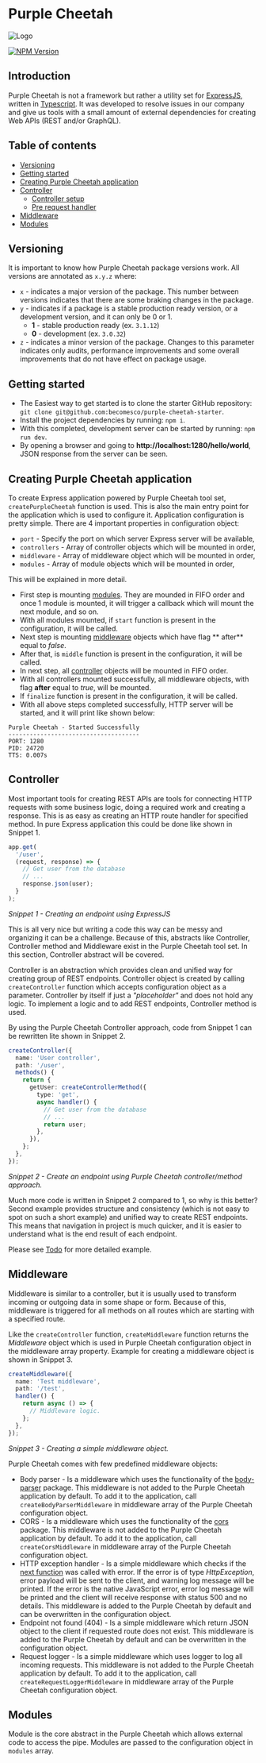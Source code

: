 # Purple Cheetah

![Logo](https://i.imgur.com/f2Mv4QD.png)

[![NPM Version][npm-image]][npm-url]

## Introduction

Purple Cheetah is not a framework but rather a utility set
for [ExpressJS](https://expressjs.com/), written
in [Typescript](https://www.typescriptlang.org/). It was developed to resolve
issues in our company and give us tools with a small amount of external
dependencies for creating Web APIs (REST and/or GraphQL).

## Table of contents

- [Versioning](#versioning)
- [Getting started](#getting-started)
- [Creating Purple Cheetah application](#creating-purple-cheetah-application)
- [Controller](#controller)
    - [Controller setup](#controller-setup)
    - [Pre request handler](#pre-request-handler)
- [Middleware](#middleware)
- [Modules](#modules)

## Versioning

It is important to know how Purple Cheetah package versions work. All versions
are annotated as `x.y.z` where:

- `x` - indicates a major version of the package. This number between versions
  indicates that there are some braking changes in the package.
- `y` - indicates if a package is a stable production ready version, or a
  development version, and it can only be 0 or 1.
    - **1** - stable production ready (ex. `3.1.12`)
    - **0** - development (ex. `3.0.32`)
- `z` - indicates a minor version of the package. Changes to this parameter
  indicates only audits, performance improvements and some overall improvements
  that do not have effect on package usage.

## Getting started

- The Easiest way to get started is to clone the starter GitHub
  repository: `git clone git@github.com:becomesco/purple-cheetah-starter`.
- Install the project dependencies by running: `npm i`.
- With this completed, development server can be started by
  running: `npm run dev`.
- By opening a browser and going to **http://localhost:1280/hello/world**, JSON
  response from the server can be seen.

## Creating Purple Cheetah application

To create Express application powered by Purple Cheetah tool
set, `createPurpleCheetah` function is used. This is also the main entry point
for the application which is used to configure it. Application configuration is
pretty simple. There are 4 important properties in configuration object:

- `port` - Specify the port on which server Express server will be available,
- `controllers` - Array of controller objects which will be mounted in order,
- `middleware` - Array of middleware object which will be mounted in order,
- `modules` - Array of module objects which will be mounted in order,

This will be explained in more detail.

- First step is mounting [modules](#modules). They are mounded in FIFO order and
  once 1 module is mounted, it will trigger a callback which will mount the next
  module, and so on.
- With all modules mounted, if `start` function is present in the configuration,
  it will be called.
- Next step is mounting [middleware](#middleware) objects which have flag **
  after** equal to _false_.
- After that, is `middle` function is present in the configuration, it will be
  called.
- In next step, all [controller](#controller) objects will be mounted in FIFO
  order.
- With all controllers mounted successfully, all middleware objects, with
  flag **after** equal to _true_, will be mounted.
- If `finalize` function is present in the configuration, it will be called.
- With all above steps completed successfully, HTTP server will be started, and
  it will print like shown below:

```text
Purple Cheetah - Started Successfully
-------------------------------------
PORT: 1280
PID: 24720
TTS: 0.007s
```

## Controller

Most important tools for creating REST APIs are tools for connecting HTTP
requests with some business logic, doing a required work and creating a
response. This is as easy as creating an HTTP route handler for specified
method. In pure Express application this could be done like shown in Snippet 1.

```ts
app.get(
  '/user',
  (request, response) => {
    // Get user from the database
    // ...
    response.json(user);
  }
);
```

_Snippet 1 - Creating an endpoint using ExpressJS_

This is all very nice but writing a code this way can be messy and organizing it
can be a challenge. Because of this, abstracts like Controller, Controller
method and Middleware exist in the Purple Cheetah tool set. In this section,
Controller abstract will be covered.

Controller is an abstraction which provides clean and unified way for creating
group of REST endpoints. Controller object is created by
calling `createController` function which accepts configuration object as a
parameter. Controller by itself if just a _"placeholder"_ and does not hold any
logic. To implement a logic and to add REST endpoints, Controller method is
used.

By using the Purple Cheetah Controller approach, code from Snippet 1 can be
rewritten lite shown in Snippet 2.

```ts
createController({
  name: 'User controller',
  path: '/user',
  methods() {
    return {
      getUser: createControllerMethod({
        type: 'get',
        async handler() {
          // Get user from the database
          // ...
          return user;
        },
      }),
    };
  },
});
```

_Snippet 2 - Create an endpoint using Purple Cheetah controller/method
approach._

Much more code is written in Snippet 2 compared to 1, so why is this better?
Second example provides structure and consistency (which is not easy to spot on
such a short example) and unified way to create REST endpoints. This means that
navigation in project is much quicker, and it is easier to understand what is
the end result of each endpoint.

Please see [Todo](examples/todo-fsdb) for more detailed example.

## Middleware

Middleware is similar to a controller, but it is usually used to transform
incoming or outgoing data in some shape or form. Because of this, middleware is
triggered for all methods on all routes which are starting with a specified
route.

Like the `createController` function, `createMiddleware` function returns the
_Middleware_ object which is used in Purple Cheetah configuration object in the
middleware array property. Example for creating a middleware object is shown in
Snippet 3.

```ts
createMiddleware({
  name: 'Test middleware',
  path: '/test',
  handler() {
    return async () => {
      // Middleware logic.
    };
  },
});
```

_Snippet 3 - Creating a simple middleware object._

Purple Cheetah comes with few predefined middleware objects:

- Body parser - Is a middleware which uses the functionality of
  the [body-parser](https://www.npmjs.com/package/body-parser) package. This
  middleware is not added to the Purple Cheetah application by default. To add
  it to the application, call `createBodyParserMiddleware` in middleware array
  of the Purple Cheetah configuration object.
- CORS - Is a middleware which uses the functionality of
  the [cors](https://www.npmjs.com/package/cors) package. This middleware is not
  added to the Purple Cheetah application by default. To add it to the
  application, call `createCorsMiddleware` in middleware array of the Purple
  Cheetah configuration object.
- HTTP exception handler - Is a simple middleware which checks if
  the [next function](https://expressjs.com/en/4x/api.html#router.use) was
  called with error. If the error is of type _HttpException_, error payload will
  be sent to the client, and warning log message will be printed. If the error
  is the native JavaScript error, error log message will be printed and the
  client will receive response with status 500 and no details. This middleware
  is added to the Purple Cheetah by default and can be overwritten in the
  configuration object.
- Endpoint not found (404) - Is a simple middleware which return JSON object to
  the client if requested route does not exist. This middleware is added to the
  Purple Cheetah by default and can be overwritten in the configuration object.
- Request logger - Is a simple middleware which uses logger to log all incoming
  requests. This middleware is not added to the Purple Cheetah application by
  default. To add it to the application, call `createRequestLoggerMiddleware` in
  middleware array of the Purple Cheetah configuration object.

## Modules

Module is the core abstract in the Purple Cheetah which allows external code to
access the pipe. Modules are passed to the configuration object in `modules`
array.

[npm-image]: https://img.shields.io/npm/v/@becomes/purple-cheetah.svg

[npm-url]: https://npmjs.org/package/@becomes/purple-cheetah
